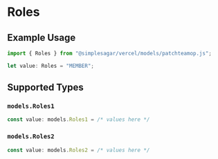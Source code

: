 # Roles

## Example Usage

```typescript
import { Roles } from "@simplesagar/vercel/models/patchteamop.js";

let value: Roles = "MEMBER";
```

## Supported Types

### `models.Roles1`

```typescript
const value: models.Roles1 = /* values here */
```

### `models.Roles2`

```typescript
const value: models.Roles2 = /* values here */
```


